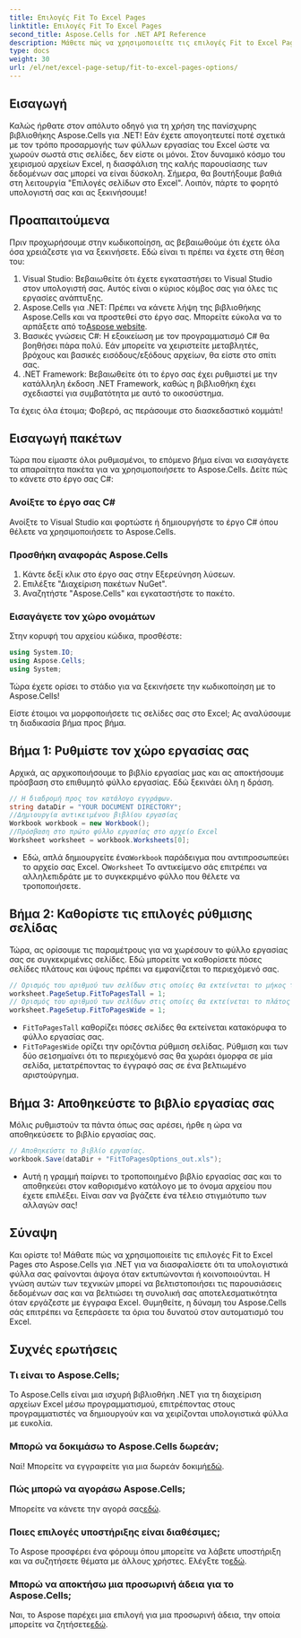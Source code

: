 ```yaml
---
title: Επιλογές Fit To Excel Pages
linktitle: Επιλογές Fit To Excel Pages
second_title: Aspose.Cells for .NET API Reference
description: Μάθετε πώς να χρησιμοποιείτε τις επιλογές Fit to Excel Pages με το Aspose.Cells για .NET και παρουσιάστε τα δεδομένα σας όμορφα σε έναν εύκολο οδηγό βήμα προς βήμα.
type: docs
weight: 30
url: /el/net/excel-page-setup/fit-to-excel-pages-options/
---
```

## Εισαγωγή

Καλώς ήρθατε στον απόλυτο οδηγό για τη χρήση της πανίσχυρης βιβλιοθήκης Aspose.Cells για .NET! Εάν έχετε απογοητευτεί ποτέ σχετικά με τον τρόπο προσαρμογής των φύλλων εργασίας του Excel ώστε να χωρούν σωστά στις σελίδες, δεν είστε οι μόνοι. Στον δυναμικό κόσμο του χειρισμού αρχείων Excel, η διασφάλιση της καλής παρουσίασης των δεδομένων σας μπορεί να είναι δύσκολη. Σήμερα, θα βουτήξουμε βαθιά στη λειτουργία "Επιλογές σελίδων στο Excel". Λοιπόν, πάρτε το φορητό υπολογιστή σας και ας ξεκινήσουμε!

## Προαπαιτούμενα

Πριν προχωρήσουμε στην κωδικοποίηση, ας βεβαιωθούμε ότι έχετε όλα όσα χρειάζεστε για να ξεκινήσετε. Εδώ είναι τι πρέπει να έχετε στη θέση του:

1. Visual Studio: Βεβαιωθείτε ότι έχετε εγκαταστήσει το Visual Studio στον υπολογιστή σας. Αυτός είναι ο κύριος κόμβος σας για όλες τις εργασίες ανάπτυξης.
2. Aspose.Cells για .NET: Πρέπει να κάνετε λήψη της βιβλιοθήκης Aspose.Cells και να προστεθεί στο έργο σας. Μπορείτε εύκολα να το αρπάξετε από το[Aspose website](https://releases.aspose.com/cells/net/).
3. Βασικές γνώσεις C#: Η εξοικείωση με τον προγραμματισμό C# θα βοηθήσει πάρα πολύ. Εάν μπορείτε να χειριστείτε μεταβλητές, βρόχους και βασικές εισόδους/εξόδους αρχείων, θα είστε στο σπίτι σας.
4. .NET Framework: Βεβαιωθείτε ότι το έργο σας έχει ρυθμιστεί με την κατάλληλη έκδοση .NET Framework, καθώς η βιβλιοθήκη έχει σχεδιαστεί για συμβατότητα με αυτό το οικοσύστημα.

Τα έχεις όλα έτοιμα; Φοβερό, ας περάσουμε στο διασκεδαστικό κομμάτι!

## Εισαγωγή πακέτων

Τώρα που είμαστε όλοι ρυθμισμένοι, το επόμενο βήμα είναι να εισαγάγετε τα απαραίτητα πακέτα για να χρησιμοποιήσετε το Aspose.Cells. Δείτε πώς το κάνετε στο έργο σας C#:

### Ανοίξτε το έργο σας C#
Ανοίξτε το Visual Studio και φορτώστε ή δημιουργήστε το έργο C# όπου θέλετε να χρησιμοποιήσετε το Aspose.Cells.

### Προσθήκη αναφοράς Aspose.Cells
1. Κάντε δεξί κλικ στο έργο σας στην Εξερεύνηση λύσεων.
2. Επιλέξτε "Διαχείριση πακέτων NuGet".
3. Αναζητήστε "Aspose.Cells" και εγκαταστήστε το πακέτο.

### Εισαγάγετε τον χώρο ονομάτων
Στην κορυφή του αρχείου κώδικα, προσθέστε:

```csharp
using System.IO;
using Aspose.Cells;
using System;
```

Τώρα έχετε ορίσει το στάδιο για να ξεκινήσετε την κωδικοποίηση με το Aspose.Cells!

Είστε έτοιμοι να μορφοποιήσετε τις σελίδες σας στο Excel; Ας αναλύσουμε τη διαδικασία βήμα προς βήμα.

## Βήμα 1: Ρυθμίστε τον χώρο εργασίας σας

Αρχικά, ας αρχικοποιήσουμε το βιβλίο εργασίας μας και ας αποκτήσουμε πρόσβαση στο επιθυμητό φύλλο εργασίας. Εδώ ξεκινάει όλη η δράση.

```csharp
// Η διαδρομή προς τον κατάλογο εγγράφων.
string dataDir = "YOUR DOCUMENT DIRECTORY";
//Δημιουργία αντικειμένου βιβλίου εργασίας
Workbook workbook = new Workbook();
//Πρόσβαση στο πρώτο φύλλο εργασίας στο αρχείο Excel
Worksheet worksheet = workbook.Worksheets[0];
```
 
-  Εδώ, απλά δημιουργείτε ένα`Workbook` παράδειγμα που αντιπροσωπεύει το αρχείο σας Excel. Ο`Worksheet` Το αντικείμενο σάς επιτρέπει να αλληλεπιδράτε με το συγκεκριμένο φύλλο που θέλετε να τροποποιήσετε.

## Βήμα 2: Καθορίστε τις επιλογές ρύθμισης σελίδας

Τώρα, ας ορίσουμε τις παραμέτρους για να χωρέσουν το φύλλο εργασίας σας σε συγκεκριμένες σελίδες. Εδώ μπορείτε να καθορίσετε πόσες σελίδες πλάτους και ύψους πρέπει να εμφανίζεται το περιεχόμενό σας.

```csharp
// Ορισμός του αριθμού των σελίδων στις οποίες θα εκτείνεται το μήκος του φύλλου εργασίας
worksheet.PageSetup.FitToPagesTall = 1;
// Ορισμός του αριθμού των σελίδων στις οποίες θα εκτείνεται το πλάτος του φύλλου εργασίας
worksheet.PageSetup.FitToPagesWide = 1;
```

- `FitToPagesTall` καθορίζει πόσες σελίδες θα εκτείνεται κατακόρυφα το φύλλο εργασίας σας.
- `FitToPagesWide` ορίζει την οριζόντια ρύθμιση σελίδας. Ρύθμιση και των δύο σε`1`σημαίνει ότι το περιεχόμενό σας θα χωράει όμορφα σε μία σελίδα, μετατρέποντας το έγγραφό σας σε ένα βελτιωμένο αριστούργημα.

## Βήμα 3: Αποθηκεύστε το βιβλίο εργασίας σας

Μόλις ρυθμιστούν τα πάντα όπως σας αρέσει, ήρθε η ώρα να αποθηκεύσετε το βιβλίο εργασίας σας.

```csharp
// Αποθηκεύστε το βιβλίο εργασίας.
workbook.Save(dataDir + "FitToPagesOptions_out.xls");
```

- Αυτή η γραμμή παίρνει το τροποποιημένο βιβλίο εργασίας σας και το αποθηκεύει στον καθορισμένο κατάλογο με το όνομα αρχείου που έχετε επιλέξει. Είναι σαν να βγάζετε ένα τέλειο στιγμιότυπο των αλλαγών σας!

## Σύναψη

Και ορίστε το! Μάθατε πώς να χρησιμοποιείτε τις επιλογές Fit to Excel Pages στο Aspose.Cells για .NET για να διασφαλίσετε ότι τα υπολογιστικά φύλλα σας φαίνονται άψογα όταν εκτυπώνονται ή κοινοποιούνται. Η γνώση αυτών των τεχνικών μπορεί να βελτιστοποιήσει τις παρουσιάσεις δεδομένων σας και να βελτιώσει τη συνολική σας αποτελεσματικότητα όταν εργάζεστε με έγγραφα Excel. Θυμηθείτε, η δύναμη του Aspose.Cells σάς επιτρέπει να ξεπεράσετε τα όρια του δυνατού στον αυτοματισμό του Excel. 

## Συχνές ερωτήσεις

### Τι είναι το Aspose.Cells;
Το Aspose.Cells είναι μια ισχυρή βιβλιοθήκη .NET για τη διαχείριση αρχείων Excel μέσω προγραμματισμού, επιτρέποντας στους προγραμματιστές να δημιουργούν και να χειρίζονται υπολογιστικά φύλλα με ευκολία.

### Μπορώ να δοκιμάσω το Aspose.Cells δωρεάν;
Ναί! Μπορείτε να εγγραφείτε για μια δωρεάν δοκιμή[εδώ](https://releases.aspose.com/).

### Πώς μπορώ να αγοράσω Aspose.Cells;
 Μπορείτε να κάνετε την αγορά σας[εδώ](https://purchase.aspose.com/buy).

### Ποιες επιλογές υποστήριξης είναι διαθέσιμες;
 Το Aspose προσφέρει ένα φόρουμ όπου μπορείτε να λάβετε υποστήριξη και να συζητήσετε θέματα με άλλους χρήστες. Ελέγξτε το[εδώ](https://forum.aspose.com/c/cells/9).

### Μπορώ να αποκτήσω μια προσωρινή άδεια για το Aspose.Cells;
 Ναι, το Aspose παρέχει μια επιλογή για μια προσωρινή άδεια, την οποία μπορείτε να ζητήσετε[εδώ](https://purchase.aspose.com/temporary-license/).